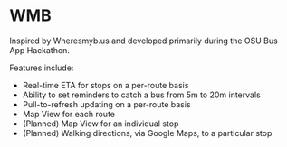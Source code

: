 WMB
===

Inspired by Wheresmyb.us and developed primarily during the OSU Bus App Hackathon.

Features include:

- Real-time ETA for stops on a per-route basis
- Ability to set reminders to catch a bus from 5m to 20m intervals
- Pull-to-refresh updating on a per-route basis
- Map View for each route
- (Planned) Map View for an individual stop
- (Planned) Walking directions, via Google Maps, to a particular stop

